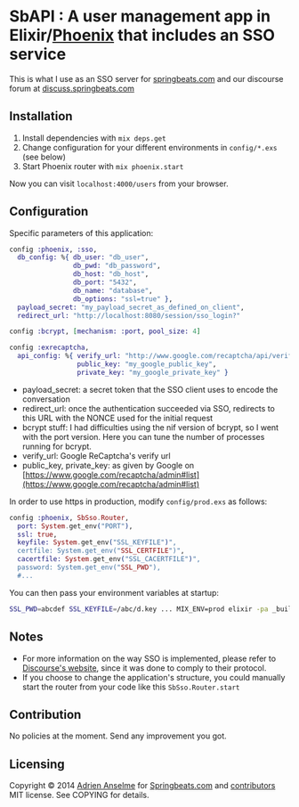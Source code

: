 # SbAPI : A user management app in Elixir/[Phoenix] that includes an SSO service

This is what I use as an SSO server for [springbeats.com](http://springbeats.com) and our discourse forum at [discuss.springbeats.com](http://discuss.springbeats.com)

[Phoenix]: https://github.com/phoenixframework/phoenix

## Installation

1. Install dependencies with `mix deps.get`
2. Change configuration for your different environments in `config/*.exs` (see below)
3. Start Phoenix router with `mix phoenix.start`

Now you can visit `localhost:4000/users` from your browser.

## Configuration

Specific parameters of this application:

```elixir
config :phoenix, :sso,
  db_config: %{ db_user: "db_user",
                db_pwd: "db_password",
                db_host: "db_host",
                db_port: "5432",
                db_name: "database",
                db_options: "ssl=true" },
  payload_secret: "my_payload_secret_as_defined_on_client",
  redirect_url: "http://localhost:8080/session/sso_login?"

config :bcrypt, [mechanism: :port, pool_size: 4]

config :exrecaptcha,
  api_config: %{ verify_url: "http://www.google.com/recaptcha/api/verify",
                 public_key: "my_google_public_key",
                 private_key: "my_google_private_key" }
```

* payload_secret: a secret token that the SSO client uses to encode the conversation
* redirect_url: once the authentication succeeded via SSO, redirects to this URL with the NONCE used for the initial request
* bcrypt stuff: I had difficulties using the nif version of bcrypt, so I went with the port version. Here you can tune the number of processes running for bcrypt.
* verify_url: Google ReCaptcha's verify url
* public_key, private_key: as given by Google on [https://www.google.com/recaptcha/admin#list](https://www.google.com/recaptcha/admin#list)

In order to use https in production, modify `config/prod.exs` as follows:

```elixir
config :phoenix, SbSso.Router,
  port: System.get_env("PORT"),
  ssl: true,
  keyfile: System.get_env("SSL_KEYFILE")",
  certfile: System.get_env("SSL_CERTFILE")",
  cacertfile: System.get_env("SSL_CACERTFILE")",
  password: System.get_env("SSL_PWD"),
  #...

```

You can then pass your environment variables at startup:

```bash
SSL_PWD=abcdef SSL_KEYFILE=/abc/d.key ... MIX_ENV=prod elixir -pa _build/prod/consolidated -S mix phoenix.start
```

## Notes

* For more information on the way SSO is implemented, please refer to [Discourse's website](https://meta.discourse.org/t/official-single-sign-on-for-discourse/13045), since it was done to comply to their protocol.
* If you choose to change the application's structure, you could manually start the router from your code like this `SbSso.Router.start`

## Contribution

No policies at the moment. Send any improvement you got.

## Licensing
Copyright © 2014 [Adrien Anselme](https://github.com/adanselm) for [Springbeats.com](http://springbeats.com) and [contributors](https://github.com/adanselm/sbapi/graphs/contributors)
MIT license. See COPYING for details.

